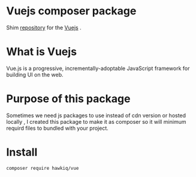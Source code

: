 # Vuejs composer package
Shim <a href="https://github.com/hawkiq/vue">repository</a> for the <a href="https://vuejs.org/">Vuejs</a> .

# What is Vuejs
Vue.js is a progressive, incrementally-adoptable JavaScript framework for building UI on the web. 

# Purpose of this package
Sometimes we need js packages to use instead of cdn version or hosted locally , I created this package to make it as composer so it will minimum requird files to bundled with your project.
# Install

```bash
composer require hawkiq/vue
```
